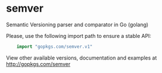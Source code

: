 semver
======

Semantic Versioning parser and comparator in Go (golang)

Please, use the following import path to ensure a stable API:

```go
    import "gopkgs.com/semver.v1"
```

View other available versions, documentation and examples at http://gopkgs.com/semver
